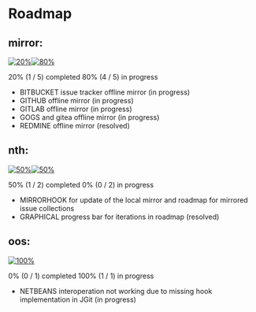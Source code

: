 # Roadmap

## mirror:

[![20%](https://dummyimage.com/140x30/000000/FFFFFF.png&text=20%25)]()[![80%](https://dummyimage.com/560x30/606060/FFFFFF.png&text=80%25)]()

20% (1 / 5) completed 
80% (4 / 5) in progress

* BITBUCKET issue tracker offline mirror (in progress)
* GITHUB offline mirror (in progress)
* GITLAB offline mirror (in progress)
* GOGS and gitea offline mirror (in progress)
* REDMINE offline mirror (resolved)

## nth:

[![50%](https://dummyimage.com/350x30/000000/FFFFFF.png&text=50%25)]()[![50%](https://dummyimage.com/350x30/eeeeee/808080.png&text=50%25)]()

50% (1 / 2) completed 
0% (0 / 2) in progress

* MIRRORHOOK for update of the local mirror and roadmap for mirrored issue collections
* GRAPHICAL progress bar for iterations in roadmap (resolved)

## oos:

[![100%](https://dummyimage.com/700x30/606060/FFFFFF.png&text=100%25)]()

0% (0 / 1) completed 
100% (1 / 1) in progress

* NETBEANS interoperation not working due to missing hook implementation in JGit (in progress)

